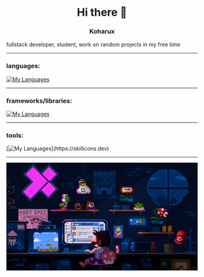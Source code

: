 <h1 align="center">Hi there 👋</h1>

<h3 align="center">Koharux</h3>
fullstack developer, student, work on random projects in my free time

---

<h3 align="left">languages:</h3>

[![My Languages](https://skillicons.dev/icons?i=ts,rust,py,js,html,go,cpp,cs)](https://skillicons.dev)

---

<h3 align="left">frameworks/libraries:</h3>

[![My Languages](https://skillicons.dev/icons?i=flask,react,tauri,vue,discordjs,fastapi)](https://skillicons.dev)

---

<h3 align="left">tools:</h3>

[![My Languages](https://skillicons.dev/icons?i=windows,vscode,visualstudio,linux,neovim,unreal,unity,obsidian,npm,yarn,nginx,grafana,git,github,docker,cloudflare,discord,figma,)](https://skillicons.dev)

---

![ITS ME MARIO](https://github.com/Koharux/Koharux/blob/main/mario.gif)
